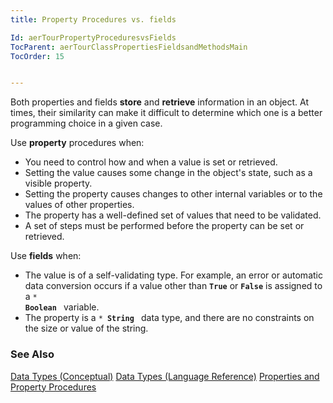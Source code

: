 ```yaml
---
title: Property Procedures vs. fields

Id: aerTourPropertyProceduresvsFields
TocParent: aerTourClassPropertiesFieldsandMethodsMain
TocOrder: 15


---
```


Both properties and fields **store** and **retrieve** information in an object. At times, their similarity can make it difficult to determine which one is a better programming choice in a given case. 

Use **property** procedures when: 

- You need to control how and when a value is set or retrieved.
- Setting the value causes some change in the object's state, such as a visible
                property.
- Setting the property causes changes to other internal variables or to the
                values of other properties.
- The property has a well-defined set of values that need to be validated.
- A set of steps must be performed before the property can be set or retrieved.
                <br />

Use **fields** when: 

- The value is of a self-validating type. For example, an error or automatic data
                conversion occurs if a value other than **<code>True</code>** 
                or **<code>False</code>** 
                is assigned to a <code>* **Boolean** </code>
                variable.
- The property is a <code>* **String** </code> data type, and there are no constraints on the
                size or value of the string.

### See Also
[Data Types (Conceptual)](aerConDataTypes.html)
[Data Types (Language Reference)](aerLrfDataTypesMain.html)
[Properties and Property Procedures](aerTourPropertiesandPropertyProcedures.html) 
